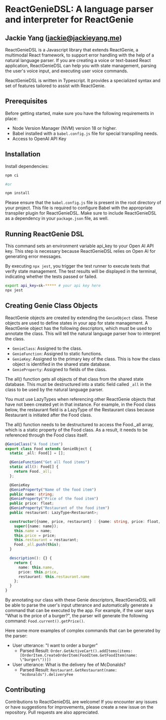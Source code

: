 ReactGenieDSL: A language parser and interpreter for ReactGenie
=========================================================
Jackie Yang (jackie@jackieyang.me)
----------------------------------

ReactGenieDSL is a Javascript library that extends ReactGenie, a multimodal React framework, to support error handling 
with the help of a natural language parser. If you are creating a voice or text-based React application, ReactGenieDSL
can help you with state management, parsing the user's voice input, and executing user voice commands.  

ReactGenieDSL is written in Typescript. It provides a specialized syntax and 
set of features tailored to assist with ReactGenie. 

## Prerequisites

Before getting started, make sure you have the following requirements in place:

- Node Version Manager (NVM) version 18 or higher.
- Babel installed with a `babel.config.js` file for special transpiling needs.
- Access to OpenAI API Key

## Installation
Install dependencies:
```bash
npm ci

#or 

npm install
```
Please ensure that the `babel.config.js` file is present in the root directory of your project. This file is required
to configure Babel with the appropriate transpiler plugin for ReactGenieDSL. Make sure to include ReactGenieDSL as a
dependency in your `package.json` file, as well.


## Running ReactGenie DSL
This command sets an environment variable api_key to your Open AI API key. This step is necessary because ReactGenieDSL 
relies on Open AI for generating error messages.

By executing `npx jest`, you trigger the test runner to execute tests that verify state management. The test results 
will be displayed in the terminal, indicating whether the tests passed or failed.

```bash
export api_key=sk-***** # your api key here
npx jest
```

## Creating Genie Class Objects
ReactGenie objects are created by extending the `GenieObject` class. These objects are used to define states in your app
for state management. A ReactGenie object has the following descriptors,
which must be used to annotate the class. This will tell the natural language parser how to interpret the class.
- `GenieClass`: Assigned to the class. 
- `GenieFunction`: Assigned to static functions.
- `GenieKey`: Assigned to the primary key of the class. This is how the class object is identified in the shared state database.
- `GenieProperty`: Assigned to fields of the class.

The all() function gets all objects of that class from the shared state database. This must be destructured into a static
field called `_all` in the class to be used by the natural language parser.

You must use LazyTypes when referencing other ReactGenie objects that have not been created yet in that instance. For 
example, in the Food class below, the restaurant field is a LazyType of the Restaurant class because Restaurant is initiated 
after the Food class.


The all() function needs to be destructured to access the Food._all array, which is a static property of the Food class.
As a result, it needs to be referenced through the Food class itself.

```typescript
@GenieClass("A food item")
export class Food extends GenieObject {
  static _all: Food[] = [];

  @GenieFunction("Get all food items")
  static all(): Food[] {
    return Food._all;
  };

  @GenieKey
  @GenieProperty("Name of the food item")
  public name: string;
  @GenieProperty("Price of the food item")
  public price: float;
  @GenieProperty("Restaurant of the food item")
  public restaurant: LazyType<Restaurant>;

  constructor({name, price, restaurant} : {name: string, price: float, restaurant: LazyType<Restaurant>}) {
    super({name: name});
    this.name = name;
    this.price = price;
    this.restaurant = restaurant;
    Food._all.push(this);
  }

  description(): {} {
    return {
      name: this.name,
      price: this.price,
      restaurant: this.restaurant.name
    };
  }
}
```

By annotating our class with these Genie descriptors, ReactGenieDSL will be able to parse the user's input utterance and 
automatically generate a command that can be executed by the app. For example, if the user says "What is the price of a 
burger?", the parser will generate the following command: `Food.current().getPrice()`.

Here some more examples of complex commands that can be generated by the parser:
- User utterance: "I want to order a burger"
  - Parsed Result: `Order.GetActiveCart().addItems(items: [OrderItem.CreateOrderItem(FoodItem.GetFoodItem(name: \"burger\"))])`
- User utterance: What is the delivery fee of McDonalds?
  - Parsed Result: `Restaurant.GetRestaurant(name: "mcdonalds").deliveryFee`


## Contributing
Contributions to ReactGenieDSL are welcome! If you encounter any issues or have suggestions for improvements, please 
create a new issue on the repository. Pull requests are also appreciated.
